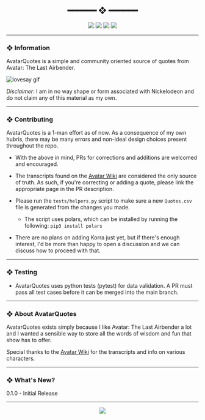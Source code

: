 <h2 align="center"> ━━━━━━  ❖  ━━━━━━ </h2>

<!-- BADGES -->
<div align="center">
   <p></p>
   
   <img src="https://img.shields.io/github/stars/dotzenith/AvatarQuotes?color=F8BD96&labelColor=302D41&style=for-the-badge">   

   <img src="https://img.shields.io/github/forks/dotzenith/AvatarQuotes?color=DDB6F2&labelColor=302D41&style=for-the-badge">   

   <img src="https://img.shields.io/github/repo-size/dotzenith/AvatarQuotes?color=96CDFB&labelColor=302D41&style=for-the-badge">
   
   <img src="https://img.shields.io/github/actions/workflow/status/dotzenith/AvatarQuotes/test.yml?branch=main&color=ABE9B3&labelColor=302D41&style=for-the-badge&label=Tests"/>
   <br>
</div>

<p/>

---

### ❖ Information 

  AvatarQuotes is a simple and community oriented source of quotes from Avatar: The Last Airbender. 

  <img src="https://github.com/dotzenith/dotzenith/blob/main/assets/AvatarQuotes/AvatarQuotes.gif" alt="lovesay gif">

  *Disclaimer*: I am in no way shape or form associated with Nickelodeon and do not claim any of this material as my own.

---

### ❖ Contributing

AvatarQuotes is a 1-man effort as of now. As a consequence of my own hubris, there may be many errors and non-ideal design choices present throughout the repo.

- With the above in mind, PRs for corrections and additions are welcomed and encouraged. 

- The transcripts found on the [Avatar Wiki](https://avatar.fandom.com/wiki/Avatar_Wiki) are considered the only source of truth. As such, if you're correcting or adding a quote, please link the appropriate page in the PR description.

- Please run the `tests/helpers.py` script to make sure a new `Quotes.csv` file is generated from the changes you made.
  - The script uses polars, which can be installed by running the following: `pip3 install polars`

- There are no plans on adding Korra just yet, but if there's enough interest, I'd be more than happy to open a discussion and we can discuss how to proceed with that.

---

### ❖ Testing

- AvatarQuotes uses python tests (pytest) for data validation. A PR must pass all test cases before it can be merged into the main branch. 

---

### ❖ About AvatarQuotes

AvatarQuotes exists simply because I like Avatar: The Last Airbender a lot and I wanted a sensible way to store all the words of wisdom and fun that show has to offer. 

Special thanks to the [Avatar Wiki](https://avatar.fandom.com/wiki/Avatar_Wiki) for the transcripts and info on various characters.

---

### ❖ What's New?

0.1.0 - Initial Release

---

<div align="center">

   <img src="https://img.shields.io/static/v1.svg?label=License&message=CC0-1.0&color=F5E0DC&labelColor=302D41&style=for-the-badge">

</div>
